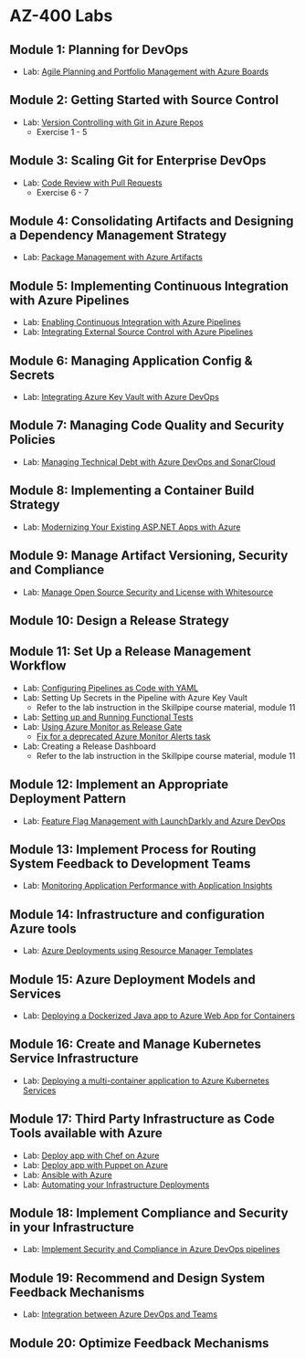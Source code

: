 # AZ-400 Labs

## Module 1: Planning for DevOps
* Lab: [Agile Planning and Portfolio Management with Azure Boards](https://www.azuredevopslabs.com/labs/azuredevops/agile/)

## Module 2: Getting Started with Source Control
* Lab: [Version Controlling with Git in Azure Repos](https://www.azuredevopslabs.com/labs/azuredevops/git/)
  * Exercise 1 - 5

## Module 3: Scaling Git for Enterprise DevOps
* Lab: [Code Review with Pull Requests](https://www.azuredevopslabs.com/labs/azuredevops/git/)
  * Exercise 6 - 7

## Module 4: Consolidating Artifacts and Designing a Dependency Management Strategy
* Lab: [Package Management with Azure Artifacts](https://www.azuredevopslabs.com/labs/azuredevops/packagemanagement/)

## Module 5: Implementing Continuous Integration with Azure Pipelines
* Lab: [Enabling Continuous Integration with Azure Pipelines](https://www.azuredevopslabs.com/labs/azuredevops/continuousintegration/
)
* Lab: [Integrating External Source Control with Azure Pipelines](https://www.azuredevopslabs.com/labs/azuredevops/github-integration/)

## Module 6: Managing Application Config & Secrets
* Lab: [Integrating Azure Key Vault with Azure DevOps](https://www.azuredevopslabs.com/labs/vstsextend/azurekeyvault/)

## Module 7: Managing Code Quality and Security Policies
* Lab: [Managing Technical Debt with Azure DevOps and SonarCloud](https://www.azuredevopslabs.com/labs/azuredevops/sonarcloud/)

## Module 8: Implementing a Container Build Strategy
* Lab: [Modernizing Your Existing ASP.NET Apps with Azure](https://www.azuredevopslabs.com/labs/vstsextend/aspnetmodernize/)

## Module 9: Manage Artifact Versioning, Security and Compliance
* Lab: [Manage Open Source Security and License with Whitesource](https://www.azuredevopslabs.com/labs/vstsextend/WhiteSource/)

## Module 10: Design a Release Strategy

## Module 11: Set Up a Release Management Workflow
* Lab: [Configuring Pipelines as Code with YAML](https://www.azuredevopslabs.com/labs/azuredevops/yaml/)
* Lab: Setting Up Secrets in the Pipeline with Azure Key Vault
  * Refer to the lab instruction in the Skillpipe course material, module 11
* Lab: [Setting up and Running Functional Tests](https://www.azuredevopslabs.com/labs/vstsextend/Selenium/)
* Lab: [Using Azure Monitor as Release Gate](https://azuredevopslabs.com/labs/vstsextend/releasegates/)
  * [Fix for a deprecated Azure Monitor Alerts task](Lab%20fix%20-%20Release%20Gate.md)
* Lab: Creating a Release Dashboard
  * Refer to the lab instruction in the Skillpipe course material, module 11

## Module 12: Implement an Appropriate Deployment Pattern
* Lab: [Feature Flag Management with LaunchDarkly and Azure DevOps](https://www.azuredevopslabs.com/labs/vstsextend/launchdarkly/)

## Module 13: Implement Process for Routing System Feedback to Development Teams
* Lab: [Monitoring Application Performance with Application Insights](https://azuredevopslabs.com/labs/azuredevops/appinsights/)

## Module 14: Infrastructure and configuration Azure tools
* Lab: [Azure Deployments using Resource Manager Templates](http://microsoft.github.io/PartsUnlimited/iac/200.2x-IaC-AZ-400T05AppInfra.html)

## Module 15: Azure Deployment Models and Services
* Lab: [Deploying a Dockerized Java app to Azure Web App for Containers](https://azuredevopslabs.com/labs/vstsextend/dockerjava/)

## Module 16: Create and Manage Kubernetes Service Infrastructure
* Lab: [Deploying a multi-container application to Azure Kubernetes Services](https://azuredevopslabs.com/labs/vstsextend/kubernetes/)

## Module 17: Third Party Infrastructure as Code Tools available with Azure
* Lab: [Deploy app with Chef on Azure](http://microsoft.github.io/PartsUnlimitedMRP/iac/200.2x-IaC-DeployappwithChefonAzure.html)
* Lab: [Deploy app with Puppet on Azure](http://microsoft.github.io/PartsUnlimitedMRP/iac/200.2x-IaC-DeployappwithPuppetonAzure.html)
* Lab: [Ansible with Azure](http://microsoft.github.io/PartsUnlimitedMRP/iac/200.2x-IaC-AnsiblewithAzure.html)
* Lab: [Automating your Infrastructure Deployments](https://azuredevopslabs.com/labs/vstsextend/terraform/)

## Module 18: Implement Compliance and Security in your Infrastructure
* Lab: [Implement Security and Compliance in Azure DevOps pipelines](http://microsoft.github.io/PartsUnlimited/iac/200.2x-IaC-SecurityandComplianceinpipeline.html)

## Module 19: Recommend and Design System Feedback Mechanisms
* Lab: [Integration between Azure DevOps and Teams](https://azuredevopslabs.com/labs/vstsextend/teams/)

## Module 20: Optimize Feedback Mechanisms
